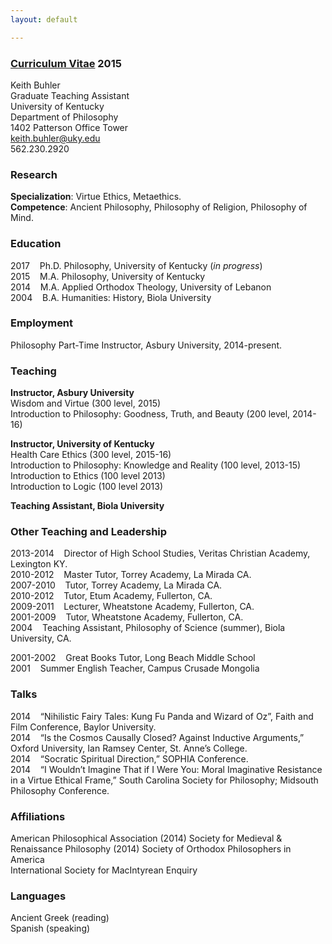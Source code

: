 ```yaml
---
layout: default

--- 
```


### [Curriculum Vitae](http://keithbuhler.github.io/Buhler-CV.pdf) 2015

Keith Buhler  
Graduate Teaching Assistant  
University of Kentucky  
Department of Philosophy  
1402 Patterson Office Tower    
[keith.buhler@uky.edu](emailto:keith.buhler@uky.edu)  
562.230.2920

### Research  
**Specialization**: Virtue Ethics, Metaethics.  
**Competence**: Ancient Philosophy, Philosophy of Religion, Philosophy of Mind.   

### Education
2017  &nbsp;&nbsp; Ph.D. Philosophy, University of Kentucky   (*in progress*)  
2015  &nbsp;&nbsp; M.A. Philosophy, University of Kentucky   
2014  &nbsp;&nbsp; M.A. Applied Orthodox Theology, University of Lebanon   
2004  &nbsp;&nbsp; B.A. Humanities: History, Biola University   

### Employment
Philosophy Part-Time Instructor, Asbury University, 2014-present.

### Teaching ###
**Instructor, Asbury University**   
Wisdom and Virtue (300 level, 2015)  
Introduction to Philosophy: Goodness, Truth, and Beauty  (200 level, 2014-16)  

**Instructor, University of Kentucky**  
Health Care Ethics   (300 level, 2015-16)  
Introduction to Philosophy: Knowledge and Reality (100 level, 2013-15)  
Introduction to Ethics (100 level 2013)  
Introduction to Logic (100 level 2013)  

**Teaching Assistant, Biola University**   

### Other Teaching and Leadership
2013-2014 &nbsp;&nbsp;   Director of High School Studies, Veritas Christian Academy, Lexington KY.   
2010-2012  &nbsp;&nbsp;  Master Tutor, Torrey Academy, La Mirada CA.  
2007-2010  &nbsp;&nbsp;  Tutor, Torrey Academy, La Mirada CA.  
2010-2012  &nbsp;&nbsp;  Tutor, Etum Academy, Fullerton, CA.  
2009-2011  &nbsp;&nbsp;  Lecturer, Wheatstone Academy, Fullerton, CA.   
2001-2009  &nbsp;&nbsp;  Tutor, Wheatstone Academy, Fullerton, CA.   
2004 &nbsp;&nbsp; Teaching Assistant, Philosophy of Science (summer), Biola University, CA.

2001-2002  &nbsp;&nbsp;  Great Books Tutor, Long Beach Middle School  
2001       &nbsp;&nbsp;  Summer English Teacher, Campus Crusade Mongolia  

### Talks
2014 &nbsp;&nbsp;   “Nihilistic Fairy Tales: Kung Fu Panda and Wizard of Oz”, Faith and Film Conference, Baylor University.       
2014 &nbsp;&nbsp;  “Is the Cosmos Causally Closed? Against Inductive Arguments,” Oxford University, Ian Ramsey Center, St. Anne’s College.  
2014 &nbsp;&nbsp;  “Socratic Spiritual Direction,” SOPHIA Conference.  
2014 &nbsp;&nbsp;  “I Wouldn’t Imagine That if I Were You: Moral Imaginative Resistance in a Virtue Ethical Frame,” South Carolina Society for Philosophy;  Midsouth Philosophy Conference.  


### Affiliations
American Philosophical Association  (2014)
Society for Medieval & Renaissance Philosophy  (2014)
Society of Orthodox Philosophers in America  
International Society for MacIntyrean Enquiry  

### Languages ###
Ancient Greek (reading)  
Spanish  (speaking)  
